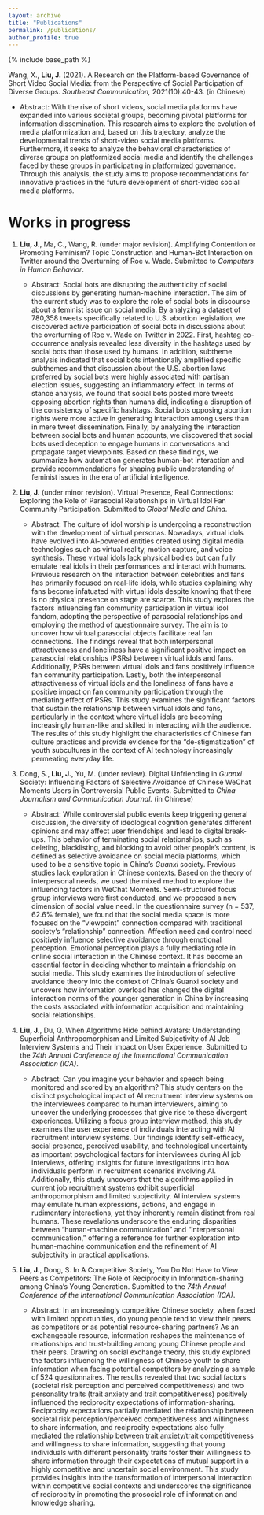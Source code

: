 ```yaml
---
layout: archive
title: "Publications"
permalink: /publications/
author_profile: true
---
```


{% include base_path %}

Wang, X., **Liu, J.** (2021). A Research on the Platform-based Governance of Short Video Social Media: from the Perspective of Social Participation of Diverse Groups. _Southeast Communication,_ 2021(10):40-43. (in Chinese)

- Abstract: With the rise of short videos, social media platforms have expanded into various societal groups, becoming pivotal platforms for information dissemination. This research aims to explore the evolution of media platformization and, based on this trajectory, analyze the developmental trends of short-video social media platforms. Furthermore, it seeks to analyze the behavioral characteristics of diverse groups on platformized social media and identify the challenges faced by these groups in participating in platformized governance. Through this analysis, the study aims to propose recommendations for innovative practices in the future development of short-video social media platforms.

Works in progress
======
1. **Liu, J.**, Ma, C., Wang, R. (under major revision). Amplifying Contention or Promoting Feminism? Topic Construction and Human-Bot Interaction on Twitter around the Overturning of Roe v. Wade. Submitted to _Computers in Human Behavior_.

   - Abstract: Social bots are disrupting the authenticity of social discussions by generating human-machine interaction. The aim of the current study was to explore the role of social bots in discourse about a feminist issue on social media. By analyzing a dataset of 780,358 tweets specifically related to U.S. abortion legislation, we discovered active participation of social bots in discussions about the overturning of Roe v. Wade on Twitter in 2022. First, hashtag co-occurrence analysis revealed less diversity in the hashtags used by social bots than those used by humans. In addition, subtheme analysis indicated that social bots intentionally amplified specific subthemes and that discussion about the U.S. abortion laws preferred by social bots were highly associated with partisan election issues, suggesting an inflammatory effect. In terms of stance analysis, we found that social bots posted more tweets opposing abortion rights than humans did, indicating a disruption of the consistency of specific hashtags. Social bots opposing abortion rights were more active in generating interaction among users than in mere tweet dissemination. Finally, by analyzing the interaction between social bots and human accounts, we discovered that social bots used deception to engage humans in conversations and propagate target viewpoints. Based on these findings, we summarize how automation generates human-bot interaction and provide recommendations for shaping public understanding of feminist issues in the era of artificial intelligence.

2. **Liu, J.** (under minor revision). Virtual Presence, Real Connections: Exploring the Role of Parasocial Relationships in Virtual Idol Fan Community Participation. Submitted to _Global Media and China._

   - Abstract: The culture of idol worship is undergoing a reconstruction with the development of virtual personas. Nowadays, virtual idols have evolved into AI-powered entities created using digital media technologies such as virtual reality, motion capture, and voice synthesis. These virtual idols lack physical bodies but can fully emulate real idols in their performances and interact with humans. Previous research on the interaction between celebrities and fans has primarily focused on real-life idols, while studies explaining why fans become infatuated with virtual idols despite knowing that there is no physical presence on stage are scarce. This study explores the factors influencing fan community participation in virtual idol fandom, adopting the perspective of parasocial relationships and employing the method of questionnaire survey. The aim is to uncover how virtual parasocial objects facilitate real fan connections. The findings reveal that both interpersonal attractiveness and loneliness have a significant positive impact on parasocial relationships (PSRs) between virtual idols and fans. Additionally, PSRs between virtual idols and fans positively influence fan community participation. Lastly, both the interpersonal attractiveness of virtual idols and the loneliness of fans have a positive impact on fan community participation through the mediating effect of PSRs. This study examines the significant factors that sustain the relationship between virtual idols and fans, particularly in the context where virtual idols are becoming increasingly human-like and skilled in interacting with the audience. The results of this study highlight the characteristics of Chinese fan culture practices and provide evidence for the “de-stigmatization” of youth subcultures in the context of AI technology increasingly permeating everyday life.

3. Dong, S., **Liu, J.**, Yu, M. (under review). Digital Unfriending in _Guanxi_ Society: Influencing Factors of Selective Avoidance of Chinese WeChat Moments Users in Controversial Public Events. Submitted to _China Journalism and Communication Journal._ (in Chinese)

   - Abstract: While controversial public events keep triggering general discussion, the diversity of ideological cognition generates different opinions and may affect user friendships and lead to digital break-ups. This behavior of terminating social relationships, such as deleting, blacklisting, and blocking to avoid other people’s content, is defined as selective avoidance on social media platforms, which used to be a sensitive topic in China’s _Guanxi_ society. Previous studies lack exploration in Chinese contexts. Based on the theory of interpersonal needs, we used the mixed method to explore the influencing factors in WeChat Moments. Semi-structured focus group interviews were first conducted, and we proposed a new dimension of social value need. In the questionnaire survey (n = 537, 62.6% female), we found that the social media space is more focused on the “viewpoint” connection compared with traditional society’s “relationship” connection. Affection need and control need positively influence selective avoidance through emotional perception. Emotional perception plays a fully mediating role in online social interaction in the Chinese context. It has become an essential factor in deciding whether to maintain a friendship on social media. This study examines the introduction of selective avoidance theory into the context of China’s Guanxi society and uncovers how information overload has changed the digital interaction norms of the younger generation in China by increasing the costs associated with information acquisition and maintaining social relationships.

4. **Liu, J.**, Du, Q. When Algorithms Hide behind Avatars: Understanding Superficial Anthropomorphism and Limited Subjectivity of AI Job Interview Systems and Their Impact on User Experience. Submitted to the _74th Annual Conference of the International Communication Association (ICA)_.

   - Abstract: Can you imagine your behavior and speech being monitored and scored by an algorithm? This study centers on the distinct psychological impact of AI recruitment interview systems on the interviewees compared to human interviewers, aiming to uncover the underlying processes that give rise to these divergent experiences. Utilizing a focus group interview method, this study examines the user experience of individuals interacting with AI recruitment interview systems. Our findings identify self-efficacy, social presence, perceived usability, and technological uncertainty as important psychological factors for interviewees during AI job interviews, offering insights for future investigations into how individuals perform in recruitment scenarios involving AI. Additionally, this study uncovers that the algorithms applied in current job recruitment systems exhibit superficial anthropomorphism and limited subjectivity. AI interview systems may emulate human expressions, actions, and engage in rudimentary interactions, yet they inherently remain distinct from real humans. These revelations underscore the enduring disparities between “human-machine communication” and “interpersonal communication,” offering a reference for further exploration into human-machine communication and the refinement of AI subjectivity in practical applications.

5. **Liu, J.**, Dong, S. In A Competitive Society, You Do Not Have to View Peers as Competitors: The Role of Reciprocity in Information-sharing among China’s Young Generation. Submitted to the _74th Annual Conference of the International Communication Association (ICA)_.

   - Abstract: In an increasingly competitive Chinese society, when faced with limited opportunities, do young people tend to view their peers as competitors or as potential resource-sharing partners? As an exchangeable resource, information reshapes the maintenance of relationships and trust-building among young Chinese people and their peers. Drawing on social exchange theory, this study explored the factors influencing the willingness of Chinese youth to share information when facing potential competitors by analyzing a sample of 524 questionnaires. The results revealed that two social factors (societal risk perception and perceived competitiveness) and two personality traits (trait anxiety and trait competitiveness) positively influenced the reciprocity expectations of information-sharing. Reciprocity expectations partially mediated the relationship between societal risk perception/perceived competitiveness and willingness to share information, and reciprocity expectations also fully mediated the relationship between trait anxiety/trait competitiveness and willingness to share information, suggesting that young individuals with different personality traits foster their willingness to share information through their expectations of mutual support in a highly competitive and uncertain social environment. This study provides insights into the transformation of interpersonal interaction within competitive social contexts and underscores the significance of reciprocity in promoting the prosocial role of information and knowledge sharing.
